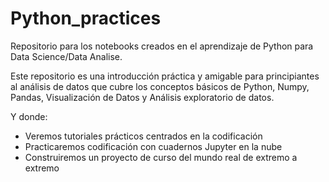 # Python_practices
Repositorio para los notebooks creados en el aprendizaje de Python para Data Science/Data Analise.

Este repositorio es una introducción práctica y amigable para principiantes al análisis de datos que cubre los conceptos básicos de Python, Numpy, Pandas, Visualización de Datos y Análisis exploratorio de datos.

Y donde:
- Veremos tutoriales prácticos centrados en la codificación
- Practicaremos codificación con cuadernos Jupyter en la nube
- Construiremos un proyecto de curso del mundo real de extremo a extremo
